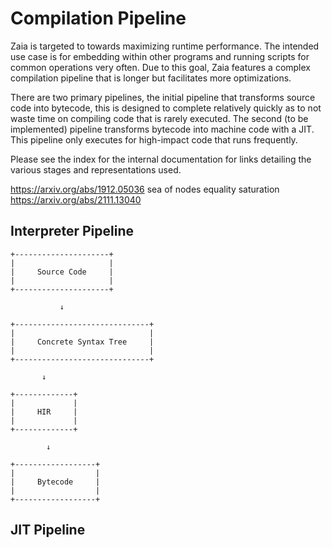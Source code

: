 # Compilation Pipeline

Zaia is targeted to towards maximizing runtime performance. The intended use case is for embedding within
other programs and running scripts for common operations very often. Due to this goal, Zaia features a complex compilation pipeline that is longer but facilitates more optimizations.

There are two primary pipelines, the initial pipeline that transforms source code into bytecode, this is designed to complete relatively quickly as to not waste time on compiling code that is rarely executed. The second (to be implemented) pipeline transforms bytecode into machine code with a JIT. This pipeline only executes for high-impact code that runs frequently.

Please see the index for the internal documentation for links detailing the various stages and representations used.

https://arxiv.org/abs/1912.05036
sea of nodes
equality saturation
https://arxiv.org/abs/2111.13040

## Interpreter Pipeline

```
+---------------------+
|                     |
|     Source Code     |
|                     |
+---------------------+

           ↓

+------------------------------+
|                              |
|     Concrete Syntax Tree     |
|                              |
+------------------------------+

       ↓

+-------------+
|             |
|     HIR     |
|             |
+-------------+

        ↓

+------------------+
|                  |
|     Bytecode     |
|                  |
+------------------+
```

## JIT Pipeline
